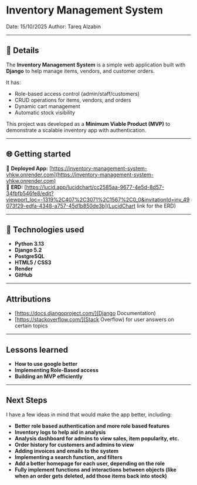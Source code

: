 # Inventory Management System
Date: 15/10/2025
Author: Tareq Alzabin

---

## 📖 Details

The **Inventory Management System** is a simple web application built with **Django** to help manage items, vendors, and customer orders.  

It has:
- Role-based access control (admin/staff/customers)
- CRUD operations for items, vendors, and orders
- Dynamic cart management
- Automatic stock visibility

This project was developed as a **Minimum Viable Product (MVP)** to demonstrate a scalable inventory app with authentication.

---

## 🌐 Getting started

🔗 **Deployed App:** [https://inventory-management-system-vhkw.onrender.com](https://inventory-management-system-vhkw.onrender.com)  
📄 **ERD:** [https://lucid.app/lucidchart/cc2585aa-9677-4e5d-8d57-34fbfb546fe8/edit?viewport_loc=-1319%2C407%2C3071%2C1567%2C0_0&invitationId=inv_49073f29-edfa-4348-a757-45d1b850de3b](LucidChart link for the ERD)

---

## 🧰 Technologies used

- **Python 3.13**
- **Django 5.2**
- **PostgreSQL**
- **HTML5 / CSS3**
- **Render**
- **GitHub**

---

## Attributions
- [https://docs.djangoproject.com/](Django Documentation)
- [https://stackoverflow.com/](Stack Overflow) for user answers on certain topics

---

## Lessons learned
- **How to use google better**
- **Implementing Role-Based access**
- **Building an MVP efficiently**

---

## Next Steps

I have a few ideas in mind that would make the app better, including:
- **Better role based authentication and more role based features**
- **Inventory logs to help aid in analysis**
- **Analysis dashboard for admins to view sales, item popularity, etc.**
- **Order history for customers and admins to view**
- **Adding invoices and emails to the system**
- **Implementing a search function, and filters**
- **Add a better homepage for each user, depending on the role**
- **Fully implement functions and interactions between objects (like when an order gets deleted, add those items back into stock)**
